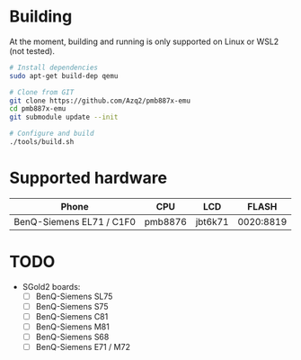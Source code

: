 # Building

At the moment, building and running is only supported on Linux or WSL2 (not tested).

```bash
# Install dependencies
sudo apt-get build-dep qemu

# Clone from GIT
git clone https://github.com/Azq2/pmb887x-emu
cd pmb887x-emu
git submodule update --init

# Configure and build
./tools/build.sh
```

# Supported hardware
| Phone                    | CPU     | LCD     | FLASH     |
|--------------------------|---------|---------|-----------|
| BenQ-Siemens EL71 / C1F0 | pmb8876 | jbt6k71 | 0020:8819 |

# TODO
- SGold2 boards:
  - [ ] BenQ-Siemens SL75
  - [ ] BenQ-Siemens S75
  - [ ] BenQ-Siemens C81
  - [ ] BenQ-Siemens M81
  - [ ] BenQ-Siemens S68
  - [ ] BenQ-Siemens E71 / M72

